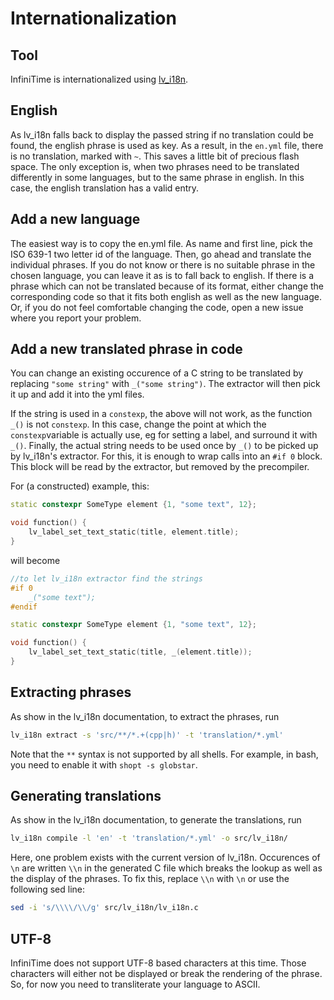 # Internationalization

## Tool

InfiniTime is internationalized using [lv_i18n](https://github.com/lvgl/lv_i18n).

## English

As lv_i18n falls back to display the passed string if no translation could be found, the english phrase is used as key. As a result, in the `en.yml` file, there is no translation, marked with `~`. This saves a little bit of precious flash space. The only exception is, when two phrases need to be translated differently in some languages, but to the same phrase in english. In this case, the english translation has a valid entry.

## Add a new language

The easiest way is to copy the en.yml file. As name and first line, pick the ISO 639-1 two letter id of the language. Then, go ahead and translate the individual phrases. If you do not know or there is no suitable phrase in the chosen language, you can leave it as is to fall back to english. If there is a phrase which can not be translated because of its format, either change the corresponding code so that it fits both english as well as the new language. Or, if you do not feel comfortable changing the code, open a new issue where you report your problem.

## Add a new translated phrase in code

You can change an existing occurence of a C string to be translated by replacing `"some string"` with `_("some string")`. The extractor will then pick it up and add it into the yml files.

If the string is used in a `constexp`, the above will not work, as the function `_()` is not `constexp`. In this case, change the point at which the `constexp`variable is actually use, eg for setting a label, and surround it with `_()`. Finally, the actual string needs to be used once by `_()` to be picked up by lv_i18n's extractor. For this, it is enough to wrap calls into an `#if 0` block. This block will be read by the extractor, but removed by the precompiler.

For (a constructed) example, this:

```C++
static constexpr SomeType element {1, "some text", 12};

void function() {
    lv_label_set_text_static(title, element.title);
}
```

will become

```C++
//to let lv_i18n extractor find the strings
#if 0
    _("some text");
#endif

static constexpr SomeType element {1, "some text", 12};

void function() {
    lv_label_set_text_static(title, _(element.title));
}
```

## Extracting phrases

As show in the lv_i18n documentation, to extract the phrases, run

```sh
lv_i18n extract -s 'src/**/*.+(cpp|h)' -t 'translation/*.yml'
```

Note that the `**` syntax is not supported by all shells. For example, in bash, you need to enable it with `shopt -s globstar`.

## Generating translations

As show in the lv_i18n documentation, to generate the translations, run

```sh
lv_i18n compile -l 'en' -t 'translation/*.yml' -o src/lv_i18n/
```

Here, one problem exists with the current version of lv_i18n. Occurences of `\n` are written `\\n` in the generated C file which breaks the lookup as well as the display of the phrases. To fix this, replace `\\n` with `\n` or use the following sed line:

```sh
sed -i 's/\\\\/\\/g' src/lv_i18n/lv_i18n.c
```

## UTF-8

InfiniTime does not support UTF-8 based characters at this time. Those characters will either not be displayed or break the rendering of the phrase. So, for now you need to transliterate your language to ASCII.

